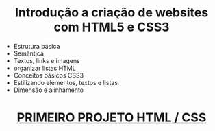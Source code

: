 <h1 align="center">Introdução a criação de websites com HTML5 e CSS3</h1>



- Estrutura básica
- Semântica
- Textos, links e imagens
- organizar listas HTML
- Conceitos básicos CSS3
- Estilizando elementos, textos e listas
- Dimensão e alinhamento



<h1 align="center"><a href="https://github.com/MichaelVieira021/PRIMEIRO-PROJETO-EM-HTML-CSS.git" target="_blank">PRIMEIRO PROJETO HTML / CSS</a></h1>


